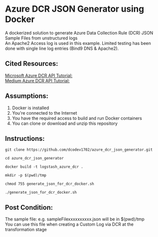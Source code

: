 # Azure DCR JSON Generator using Docker
A dockerized solution to generate Azure Data Collection Rule (DCR) JSON Sample Files from unstructured logs <br />
An Apache2 Access log is used in this example. Limited testing has been done with single line log entries (Bind9 DNS & Apache2).

Cited Resources:
-----------------
[Microsoft Azure DCR API Tutorial:](https://learn.microsoft.com/en-us/azure/azure-monitor/logs/tutorial-logs-ingestion-portal) <br />
[Medium Azure DCR API Tutorial:](https://koosg.medium.com/ingest-dcr-based-custom-logs-in-microsoft-sentinel-with-logstash-f94c79e69b93) <br />


Assumptions:
------------
1. Docker is installed
2. You're connected to the Internet
3. You have the required access to build and run Docker containers
4. You can clone or download and unzip this repository


Instructions:
--------------
```console
git clone https://github.com/dcodev1702/azure_dcr_json_generator.git
```
```console
cd azure_dcr_json_generator
```
```console 
docker build -t logstash_azure_dcr .
```
```console 
mkdir -p $(pwd)/tmp
```
```console 
chmod 755 generate_json_for_dcr_docker.sh
```
```console 
./generate_json_for_dcr_docker.sh
```

Post Condition:
----------------
The sample file: e.g. sampleFilexxxxxxxxxx.json will be in $(pwd)/tmp <br />
You can use this file when creating a Custom Log via DCR at the transformation stage <br />
